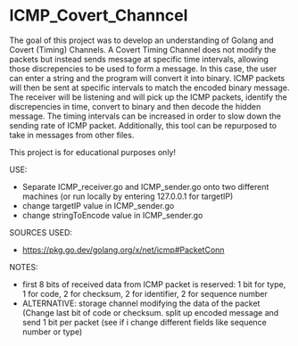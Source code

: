 # ICMP_Covert_Channcel
The goal of this project was to develop an understanding of Golang and Covert (Timing) Channels. A Covert Timing Channel does not modify the packets but instead sends message at specific time intervals, allowing those discrepencies to be used to form a message. In this case, the user can enter a string and the program will convert it into binary. ICMP packets will then be sent at specific intervals to match the encoded binary message. The receiver will be listening and will pick up the ICMP packets, identify the discrepencies in time, convert to binary and then decode the hidden message. The timing intervals can be increased in order to slow down the sending rate of ICMP packet. Additionally, this tool can be repurposed to take in messages from other files.

This project is for educational purposes only!


USE:
- Separate ICMP_receiver.go and ICMP_sender.go onto two different machines (or run locally by entering 127.0.0.1 for targetIP)
- change targetIP value in ICMP_sender.go
- change stringToEncode value in ICMP_sender.go


SOURCES USED:
- https://pkg.go.dev/golang.org/x/net/icmp#PacketConn


NOTES:
- first 8 bits of received data from ICMP packet is reserved: 1 bit for type, 1 for code, 2 for checksum, 2 for identifier, 2 for sequence number
- ALTERNATIVE: storage channel modifying the data of the packet (Change last bit of code or checksum. split up encoded message and send 1 bit per packet (see if i change different fields like sequence number or type)
